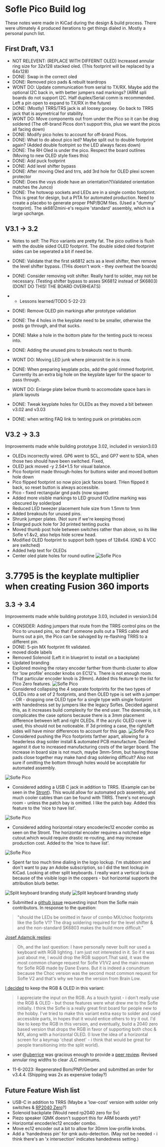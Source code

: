 # Sofle Pico Build log
These notes were made in KiCad during the design & build process. There were ultimately 4 produced iterations to get things dialed in. Mostly a personal punch list.

## First Draft, V3.1

* NOT RELEVENT: (REPLACE WITH DIFFERNT OLED) Increased annular ring size for 32x128 stacked oled. (This footprint will be replaced by a 64x128)
* DONE: Swap in the correct oled
* DONE: Removed pico pads & rebuilt teardrops
* WONT DO: Update communication from serial to TX/RX. Maybe add the optional I2C back in, with better jumpers nad markings? (ARM spli boards do not support I2C. Half duplex/Serial comm is recommended. Left a pin open to expand to TX/RX in the future)
* DONE: (Mostly) TRRS/TRS jack is all loosey goosey. Go back to TRRS jack that is asymetrical for stability.
* WONT DO: Move components out from under the Pico so it can be drag soldered (The off-brand Picos don't support this, plus we want the picos all facing down)
* DONE: Modify pico holes to account for off-brand Picos. 
* DONE: What to do about pico led? Maybe split out to double footprint again? (Added double footrpint so the LED always faces down)
* DONE: The RH Oled is under the pico. Respect the board outlines (Moving to new OLED style fixes this)
* DONE: Add puck footprint
* DONE: Add level shifter bypass
* DONE: After moving Oled and trrs, add 3rd hole for OLED plexi screen protector
* DONE: Does the vsys diode have an orientation?(Validated orientation matches the Junco)
* DONE: The hotswop sockets and LEDs are in a single combo footprint. This is great for design, but a PITA for automated production. Need to create a placebo to generate proper PNP/BOM files. (Used a "dummy" footprint). The sk6812mini-e's require 'standard' assembly, which is a large upcharge. 

## V3.1 -> 3.2
* Notes to self: The Pico variants are pretty fat. The pico outline is flush with the double sided OLED footprint. The double sided oled footprint sides can be seperated a bit if need be.
* DONE: Validate that the first sk6812 acts as a level shifter, then remove the
	 level shifter bypass. (THis doesn't work - they overheat the boards)
* DONE: Consider removing volt shifter. Really hard to solder, may not be necessary. 
	(Testing shifter bypass to asses SK6812 instead of SK6803) (DONT DO THIS! THE BOARD OVERHEATS)
* * Lessons learned/TODO 5-22-23:
* DONE: Remove OLED pin markings after prototype validation
* DONE: The 4 holes in the keyplate need to be smaller, otherwise the posts go through, and that sucks.
* DONE: Make a hole in the bottom plate for the tenting puck to recess into.
* DONE: Adding the unused pins to breakouts next to thumb.
* WONT DO: Moving LED junk where pimaronit tie in is now.
* DONE: When preparing keyplate pcbs, add the gold rimmed footprint. Currently its an extra big hole on the keyplate layer for the spacer to pass through.

* WONT DO: Enlarge plate below thumb to accomodate space bars in plank layouts
* DONE: Tweak keyplate holes for OLEDs as they moved a bit between v3.02 and v3.03
* DONE: when writing FAQ link to tenting punk on printables.ocm

## V3.2 -> 3.3
Improvements made while building prototype 3.02, included in version3.03
* OLEDs incorrectly wired. GP6 went to SCL, and GP7 went to SDA, when those two should have been switched. Fixed, 
* OLED jack moved -y 2.54*1.5 for visual balance.
* Pico footprint made through-holes for buttons wider and moved bottom hole down
* Pico flipped footprint so now pico jack faces board. THen flipped it back, so reset button is always accessible.
* Pico - fixed rectangular gnd pads (now square)
* Added more visible markings to LED ground (Outline marking was obscured by solder/pad
* Reduced LED tweezer placement hole size from 1.5mm to 1mm
* Added breakouts for unused pins.
* Shrunk jumper plates. (Not sure if we're keeping those)
* Enlarged puck hole for 3d printed tenting pucks
* Moved thumb post hole between switches rather than above, so its like Sofle v1 &v2, also helps hide screw head.
* Modified OLED footprint to support both types of 128x64. (GND & VCC are switched)
* Added help text for OLEDs
* Center oled plate holes for round outline
![Sofle Pico](docs/images/build_log_pico/sofle_pico_v3.3.png)
# 3.7795 is the keyplate multiplier when creating Fusion 360 imports

## 3.3 -> 3.4
Improvements made while building prototype 3.03, included in version3.04
* CONSIDER: Adding jumpers that route from the TRRS control pins on the Pico to unused pins, so that if someone pulls out a TRRS cable and burns out a pin, the Pico can be salvaged by re-flashing TRRS to a different pin.
* DONE: 5-pin MX footprint fit validated.
* moved diode labels
* Removed Solenoid (Left it in blueprint to install on a backplate)
* Updated branding 
* Explored moving the rotary encoder farther from thumb cluster to allow for 'low profile' encoder knobs on EC12's. There is not enough room. (That particular encoder knob is 29mm). Added this feature to the list for Pico Zero features.
![Sofle Pico](docs/images/build_log_pico/low_profile_encoder_test.png)
* Considered collapsing the 4 separate footprints for the two types of OLEDs into a set of 2 footprints, and then OLED type is set with a jumper - OR - dropping one OLED type for a single type with single footprint with handedness set by jumpers like the legacy Sofles. Decided against this, as it increases build complexity for the end user. The downside, is it complicates the case options because there is a 3mm placement difference between left and right OLEDs. If the acrylic OLED cover is used, this should not be noticeable. If 3d printing a case, the right/left sides will have minor differences to account for this gap.
![Sofle Pico](docs/images/build_log_pico/sofle_pico_oled_jumper_study.png)
* Considered pushing the Pico footprints farther apart, allowing for a headerless drag solder install & automated PCB manufacture. Decided against it due to increased manufacturing costs of the larger board. The increase in board size is not much, maybe 3mm-5mm, but having those pads close together may make hand drag soldering difficult? Also not sure if omitting the bottom through holes would be acceptable for automated assembly.

![Sofle Pico](docs/images/build_log_pico/sofle_pico_drag_solder_vs_header.png)
* Considered adding a USB C jack in addition to TRRS. (Example can be seen in the [Stront](https://github.com/zzeneg/stront)). This would allow for automated pcb assembly, and much cooler cables than can be found with TRRS. There's not enough room - unless the patch bay is omitted. I like the patch bay. Added this feature to the 'nice to have list'.

![Sofle Pico](docs/images/build_log_pico/stront_jack.png)
* Considered adding horizontal rotary encoder/ec12 encoder combo as seen on the Stront. The horizontal encoder requires a notched edge cutout.which would require drastic re-routing, and may increase production cost. Added to the 'nice to have list'.

![Sofle Pico](docs/images/build_log_pico/horizontal_rotary_encoders.png)

* Spent far too much time dialing in the logo lockup. I'm stubborn and don't want to pay an Adobe subscription, so I did the text lockup in KiCad. Looking at other split keyboards. I really want a vertical lockup because of the visible logo in the coppers - but horizontal supports the attribution blurb better.

![Split keyboard branding study](docs/images/build_log_pico/split_kb_branding_study.png)
![Split keyboard branding study](docs/images/build_log_pico/sofle_logo_lockup_screencap.png)

* Submitted a [github issue](https://github.com/josefadamcik/SofleKeyboard/issues/188) requesting input from the Sofle main contributors. 
In response to the question: 
> "should the LEDs be omitted in favor of combo MX/choc footprints like the Sofle V1? The drag soldering required for the level shifter & and the non-standard SK6803 makes the build more difficult."

[Josef Adamcik replies](https://github.com/josefadamcik/SofleKeyboard/issues/188#issuecomment-1782947352):
> Oh, and the last question: I have personally never built nor used a keyboard with RGB lighting. I am just not interested in it. So if it was just about me, I would drop the RGB support.That said, it was the most common change request for Sofle V1/V2 and the main reason for Sofle RGB made by Dane Evans. But it is indeed a conundrum because the Choc version was the second most common request for Sofle V2 and that's why we have the version from Brain Low.

[I decided](https://github.com/josefadamcik/SofleKeyboard/issues/188#issuecomment-1783865480) to keep the RGB & OLED in this variant:

>I appreciate the input on the RGB. As a touch typist - i don't really use the RGB & OLED - but those features were what drew me to the Sofle initially. I think the Sofle is a really great first board for people new to the hobby. I've tried to make this variant extra easy to solder and used accessible parts, in hopes that it would entice others to try it out. I'd like to keep the RGB in this version, and eventually, build a 2040 zero based version that drops the RGB in favor of supporting both choc & MX, along with a horizontal OLED. (I love the idea of a horizontal screen for a keymap 'cheat sheet' - i think that would be great for people transitioning into the split world).

* user @[uberrice](https://github.com/uberrice) was gracious enough to provide a [peer review](https://github.com/JellyTitan/Sofle-Pico/issues/1). Revised annular ring widths to clear JLC minimums. 

* 11-6-2023: Regenerated Bom/PNP/Gerber and submitted an order for v3.4.4. (Shipping was 2x as expensive today?)

## Future Feature Wish list
* USB-C in addition to TRRS (Maybe a 'low-cost' version with solder only switches & [RP2040 Zero](https://www.aliexpress.us/item/3256804095235134.html?spm=a2g0o.order_list.order_list_main.16.60e51802e6Bxwl&gatewayAdapt=glo2usa)?)
* Solenoid backplate (Would need rp2040 zero for 5v)
* Piezo speaker (QMK doesn't support this for ARM boards yet)?
* Horizontal encoder/ec12 encoder combo.
* Move ec12 encoder out a bit to allow for 30mm low-profile knobs.
* Add a 'handedness pin' for qmk auto-detection. (May not be needed - i think there's an 'x intersection' indicates handedness setting.)
